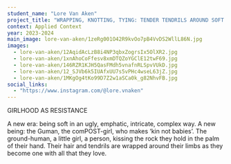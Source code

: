 ```yaml
---
student_name: "Lore Van Aken"
project_title: "WRAPPING, KNOTTING, TYING: TENDER TENDRILS AROUND SOFT SKIN"
context: Applied Context
year: 2023-2024
main_image: lore-van-aken/1zeRg001O42R9kvOo7pB4VvDS2WllL86N.jpg
images:
  - lore-van-aken/12AqidAcLzB8i4NP3qbxZogrsIx5OlXR2.jpg
  - lore-van-aken/1xnAhoCoFfesv8xmDTQZoYGClE12twF69.jpg
  - lore-van-aken/146RZR1KJH5QasFMdh5vnafnRLSpvVUkD.jpg
  - lore-van-aken/12_SJVb6k5IUAfxUU7s5vPHc4wseL63jZ.jpg
  - lore-van-aken/1MKgOg4tKo99D7Z2w1aSCa0k_g82NhvFB.jpg
social_links:
  - "https://www.instagram.com/@lore.vnaken"
---
```

GIRLHOOD AS RESISTANCE

A new era: being soft in an ugly, emphatic, intricate, complex way. 
A new being: the Guman, the comPOST-girl, who makes ‘kin not babies’. 
The ground-human, a little girl, a person, kissing the rock they hold in the palm of their hand. 
Their hair and tendrils are wrapped around their limbs as they become one with all that they love.
